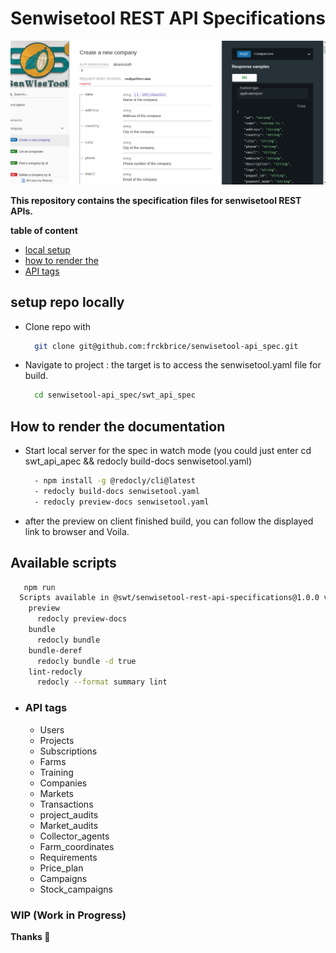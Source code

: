 # Senwisetool REST API Specifications

![dislay image](docs/swt-project-image.png)

__This repository contains the specification files for  senwisetool REST APIs.__

__table of content__

- [local setup](#setup-repo-locally)
- [how to render the](#how-to-render-the-documentation)
- [API tags](#api-tags)

## setup repo locally

- Clone repo with
  
  ```bash
    git clone git@github.com:frckbrice/senwisetool-api_spec.git
  ```

- Navigate to project : the target is to access the senwisetool.yaml file for build.

  ```bash
    cd senwisetool-api_spec/swt_api_spec
  ```

## How to render the documentation

<!-- - Install Redoc CLI with the command `npm i redoc-cli -g` -->

- Start local server for the spec in watch mode (you could just enter cd swt_api_apec && redocly build-docs senwisetool.yaml)

    ```bash
      - npm install -g @redocly/cli@latest
      - redocly build-docs senwisetool.yaml
      - redocly preview-docs senwisetool.yaml
    ```
- after the preview on client finished build, you can follow the displayed link to browser and Voila.
## Available scripts
  ```bash
     npm run
    Scripts available in @swt/senwisetool-rest-api-specifications@1.0.0 via `npm run-script`:
      preview
        redocly preview-docs
      bundle
        redocly bundle
      bundle-deref
        redocly bundle -d true
      lint-redocly
        redocly --format summary lint
  ```
- ### API tags

  - Users
  - Projects
  - Subscriptions
  - Farms
  - Training
  - Companies
  - Markets
  - Transactions
  - project_audits
  - Market_audits
  - Collector_agents
  - Farm_coordinates
  - Requirements
  - Price_plan
  - Campaigns
  - Stock_campaigns


### WIP (Work in Progress)
__Thanks 🚀__
